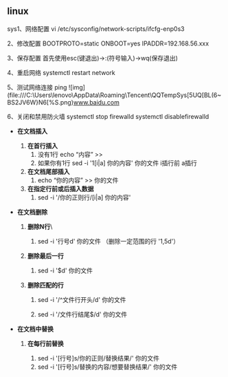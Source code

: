 ## linux

sys1、网络配置
vi /etc/sysconfig/network-scripts/ifcfg-enp0s3

2、修改配置
BOOTPROTO=static
ONBOOT=yes
IPADDR=192.168.56.xxx

3、保存配置
首先使用esc(键退出)->:(符号输入)->wq(保存退出)

4、重启网络
systemctl restart network

5、测试网络连接
ping ![img](file:///C:\Users\lenovo\AppData\Roaming\Tencent\QQTempSys\[5UQ[BL(6~BS2JV6W}N6[%S.png)www.baidu.com

6、关闭和禁用防火墙
systemctl stop firewalld
systemctl disablefirewalld





>
>
>

- **在文档插入**

  1. **在首行插入**
     1. 没有1行 echo “内容” >>
     2. 如果你有1行 sed -i '1[i|a] 你的内容' 你的文件 i插行前 a插行
  2. **在文档尾部插入**
     1. echo “你的内容” >>  你的文件
  3. **在指定行前或后插入数据**
     1. sed -i '/你的正则行/[i|a] 你的内容'

- **在文档删除**

  1. **删除N行**\

     1. sed -i '行号d' 你的文件 （删除一定范围的行 '1,5d'）

  2. **删除最后一行**

     1. sed -i '$d' 你的文件

  3. **删除匹配的行**

     1. sed -i '/^文件行开头/d' 你的文件

     2. sed -i '/文件行结尾$/d' 你的文件

        

- **在文档中替换**

  1. **在每行前替换**

     1. sed -i '[行号]s/你的正则/替换结果/' 你的文件
     2. sed -i '[行号]s/替换的内容/想要替换结果/' 你的文件

     